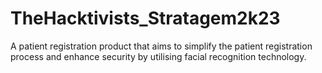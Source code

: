 # TheHacktivists_Stratagem2k23
A patient registration product that aims to simplify the patient registration process and enhance security by utilising facial recognition technology.
